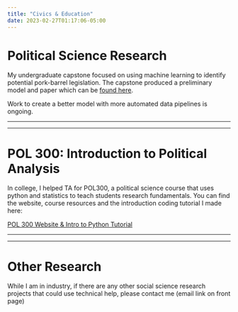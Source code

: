 ```yaml
---
title: "Civics & Education"
date: 2023-02-27T01:17:06-05:00
---
```




# Political Science Research
My undergraduate capstone focused on using machine learning to identify potential pork-barrel legislation. The capstone produced a preliminary model and paper which can be [found here](https://digitalcommons.dartmouth.edu/dujpew/vol1/iss4/7/).

Work to create a better model with more automated data pipelines is ongoing.
_________________
_________________
# POL 300: Introduction to Political Analysis
In college, I helped TA for POL300, a political science course that uses python and statistics to teach students research fundamentals. You can find the website, course resources and the introduction coding tutorial I made here:

[POL 300 Website & Intro to Python Tutorial](https://infallible-austin-8176ba.netlify.app/)
_________________
_________________
# Other Research
While I am in industry, if there are any other social science research projects that could use technical help, please contact me (email link on front page)
